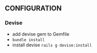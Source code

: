 ## CONFIGURATION

### Devise
* add devise gem to Gemfile
* `bundle install`
* install devise `rails g devise:install`


